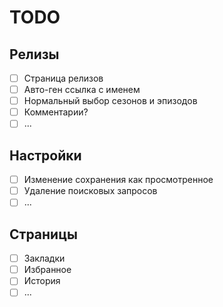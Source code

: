 # TODO

## Релизы

- [ ] Страница релизов
- [ ] Авто-ген ссылка с именем
- [ ] Нормальный выбор сезонов и эпизодов
- [ ] Комментарии?
- [ ] ...

## Настройки

- [ ] Изменение сохранения как просмотренное
- [ ] Удаление поисковых запросов
- [ ] ...

## Страницы

- [ ] Закладки
- [ ] Избранное
- [ ] История
- [ ] ...
